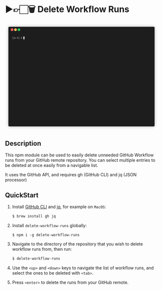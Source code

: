 # ▶️👉🏻🗑 Delete Workflow Runs 

![](demo.gif)

## Description

This npm module can be used to easily delete unneeded GitHub Workflow runs from your GitHub remote repository. You can select multiple entries to be deleted at once easily from a navigable list.

It uses the GitHub API, and requires gh (GitHub CLI) and jq (JSON processor)

## QuickStart

1. Install [GitHub CLI](https://github.com/cli/cli) and [jq](https://github.com/stedolan/jq), for example on `MacOS`:
    ```sh
    $ brew install gh jq
    ```

2. Install `delete-workflow-runs` globally:
    ```shh
    $ npm i -g delete-workflow-runs
    ```

3. Navigate to the directory of the repository that you wish to delete workflow runs from, then run:
    ```sh
    $ delete-workflow-runs
    ```
4. Use the `<up>` and `<down>` keys to navigate the list of workflow runs, and select the ones to be deleted with `<tab>`.

5. Press `<enter>` to delete the runs from your GitHub remote.


